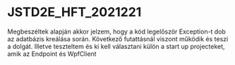 # JSTD2E_HFT_2021221
Megbeszéltek alapján akkor jelzem, hogy a kód legelőször Exception-t dob az adatbázis kreálása során. Következő futattásnál viszont működik és teszi a dolgát.
Illetve teszteltem és ki kell választani külön a start up projecteket, amik az Endpoint és WpfClient
